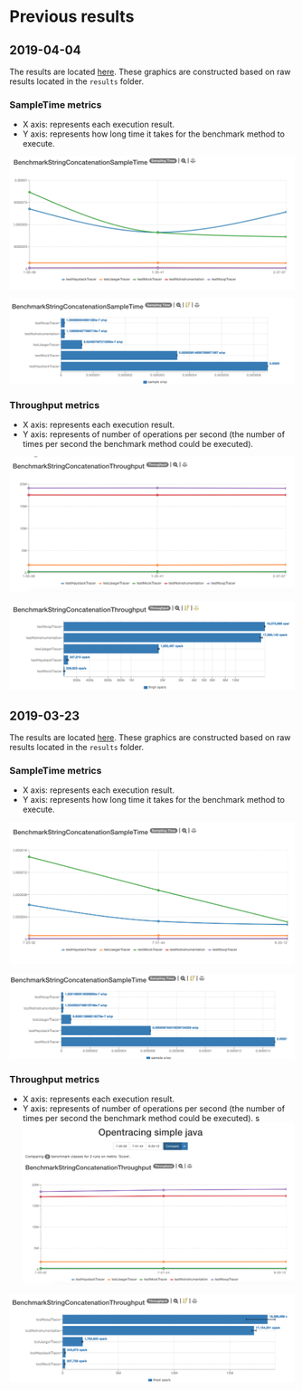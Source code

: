 # Previous results

## 2019-04-04

The results are located [here](http://jmh.morethan.io/?sources=https://raw.githubusercontent.com/gsoria/opentracing-java-benchmark/master/opentracing-benchmark-simple-java/results/jmh-2019-04-04-21-05-06.json,https://raw.githubusercontent.com/gsoria/opentracing-java-benchmark/master/opentracing-benchmark-simple-java/results/jmh-2019-04-04-21-35-41.json,https://raw.githubusercontent.com/gsoria/opentracing-java-benchmark/master/opentracing-benchmark-simple-java/results/jmh-2019-04-04-22-37-07.json&topBar=Opentracing%20simple%20java).
These graphics are constructed based on raw results located in the ``results`` folder.

### SampleTime metrics

- X axis: represents each execution result.
- Y axis: represents how long time it takes for the benchmark method to execute.

![BenchmarkStringConcatenationSampleTime-3](../results-imgs/BenchmarkStringConcatenationSampleTime.3.png)

![BenchmarkStringConcatenationSampleTime-4](../results-imgs/BenchmarkStringConcatenationSampleTime.4.png)

### Throughput metrics

- X axis: represents each execution result.
- Y axis: represents of number of operations per second  (the number of times per second the benchmark method could be executed).

![BenchmarkStringConcatenationThroughput-3](../results-imgs/BenchmarkStringConcatenationThroughput.3.png)

![BenchmarkStringConcatenationThroughput-4](../results-imgs/BenchmarkStringConcatenationThroughput.4.png)

## 2019-03-23

The results are located [here](http://jmh.morethan.io/?sources=https://raw.githubusercontent.com/gsoria/opentracing-java-benchmark/master/opentracing-benchmark-simple-java/results/jmh-2019-03-23-17-20-02.json,https://raw.githubusercontent.com/gsoria/opentracing-java-benchmark/master/opentracing-benchmark-simple-java/results/jmh-2019-03-23-17-51-44.json,https://raw.githubusercontent.com/gsoria/opentracing-java-benchmark/master/opentracing-benchmark-simple-java/results/jmh-2019-03-23-18-20-12.json&topBar=Opentracing%20simple%20java).
These graphics are constructed based on raw results located in the ``results`` folder.

### SampleTime metrics

- X axis: represents each execution result.
- Y axis: represents how long time it takes for the benchmark method to execute.

![BenchmarkStringConcatenationSampleTime-1](../results-imgs/BenchmarkStringConcatenationSampleTime.1.png)

![BenchmarkStringConcatenationSampleTime-2](../results-imgs/BenchmarkStringConcatenationSampleTime.2.png)

### Throughput metrics

- X axis: represents each execution result.
- Y axis: represents of number of operations per second  (the number of times per second the benchmark method could be executed).
s
![BenchmarkStringConcatenationThroughput-1](../results-imgs/BenchmarkStringConcatenationThroughput.1.png)

![BenchmarkStringConcatenationThroughput-2](../results-imgs/BenchmarkStringConcatenationThroughput.2.png)

